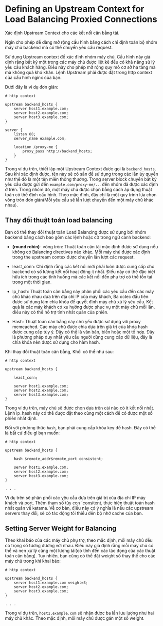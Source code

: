 # Defining an Upstream Context for Load Balancing Proxied Connections
Xác định Upstream Context cho các kết nối cân bằng tải.

Ngĩn cho phép dễ dàng mở rộng cấu hình bằng cách chỉ định toàn bộ nhóm máy chủ backend mà có thể chuyển yêu cầu request.

Sử dụng Upstream context để xác định nhóm máy chủ. Cấu hình này giả dịnh rằng bất kỳ một trong các máy chủ được liệt kê đều có khả năng sử lý yêu cầu khách hàng. Điều này cho phép mở rộng quy mô cơ sở hạ tầng mà mà không quá khó khăn. Lệnh Upstream phải được đặt trong http context của cấu hình nginx của bạn. 

Dưới đây là ví dụ đơn giản:

```
# http context

upstream backend_hosts {
    server host1.example.com;
    server host2.example.com;
    server host3.example.com;
}

server {
    listen 80;
    server_name example.com;

    location /proxy-me {
        proxy_pass http://backend_hosts;
    }
}

```

Trong ví dụ trên, thiết lập một Upstream Context được gọi là `backend_hosts`. Sau khi xác định được, tên này sẽ có sẵn để sử dụng trong các lần ủy quyền như thể đó là một tên miền thông thường. Trong server block chuyển bất kỳ yêu cầu được gửi đến `example.com/proxy-me/...`đến nhóm đã được xác định ở trên. Trong nhóm đó, một máy chủ được chọn bằng cách áp dụng thuật toán có thể định cấu hình. Theo mặc định, đây chỉ là một quy trình lựa chọn vòng tròn đơn giản(Mỗi yêu cầu sẽ lần lượt chuyển đến một máy chủ khác nhau).

## Thay đổi thuật toán load balancing

Bạn có thể thay đổi thuật toán Load Balancing được sử dụng bởi nhóm backend bằng cách bao gồm các lệnh hoặc cờ trong ngữ cảnh backend:

* **(round robin)**- vòng tròn: Thuật toán cân tải mặc định được sử dụng nếu không có  Balancing directives nào khác. Mỗi máy chủ được xác định trong the upstream contex được chuyển lần lượt các request.
* least_conn: Chỉ định rằng các kết nối mới phải luôn được cung cấp cho backend có số lượng kết nối hoạt động ít nhất. Điều này có thể đặc biệt hữu ích trong các tình huống mà các kết nối đến phụ trợ có thể tồn tại trong một thời gian.

* Ip_hash: Thuật toán cân bằng này phân phối các yêu cầu đến các máy chủ khác nhau dựa trên địa chỉ IP của máy khách, Ba octec đầu tiên được sử dụng làm chìa khóa để quyết định máy chủ xử lý yêu cầu. Kết quả là các máy khách có xu hướng được phục vụ một máy chủ mỗi lần, điều này có thể hỗ trợ tính nhất quán của phiên.

* Hash: Thuật toán cân bằng này chủ yếu được sử dụng với proxy memcached. Các máy chủ được chia dựa trên giá trị của khóa hash được cung cấp tùy ý. Đây có thể là văn bản, biến hoặc một tổ hợp. Đây là phương pháp duy nhất yêu cầu người dùng cung cấp dữ liệu, đây là chìa khóa nên được sử dụng cho hàm hash.

Khi thay đổi thuật toán cân bằng, Khối có thể như sau:

```
# http context

upstream backend_hosts {

    least_conn;

    server host1.example.com;
    server host2.example.com;
    server host3.example.com;
}
```

Trong ví dụ trên, máy chủ sẽ được chọn dựa trên cái nào có ít kết nối nhất. Lệnh ip_hash này có thể được đặt theo cùng một cách để có được một số phiên nhất định.

Đối với phương thức `hash`, bạn phải cung cấp khóa key để hash. Đây có thể là bất cứ điều gì bạn muốn:
```
# http context

upstream backend_hosts {

    hash $remote_addr$remote_port consistent;

    server host1.example.com;
    server host2.example.com;
    server host3.example.com;
}

. . .
```

Ví dụ trên sẽ phân phối các yêu cầu dựa trên giá trị của địa chỉ IP máy khách và port. Thêm tham số tùy con `consitent, thực hiện thuật toán hash nhất quán về ketama. Về cơ bản, điều này có ý nghĩa là nếu các upstream servers thay đổi, sẽ có tác động tối thiểu đến bộ nhớ cache của bạn.

## Setting Server Weight for Balancing

Theo khai báo của các máy chủ phụ trợ, theo mặc định, mỗi máy chủ đều có trọng số tương đương với nhau. Điều này giả định rằng mỗi máy chủ có thể và nen xử lý cùng một lượng tải(có tính đến các tác đọng của các thuật toán cân bằng). Tuy nhiên, bạn cũng có thể đặt weight số thay thế cho các máy chủ trong khi khai báo:

```
# http context

upstream backend_hosts {
    server host1.example.com weight=3;
    server host2.example.com;
    server host3.example.com;
}

. . .
```

Trong ví dụ trên, `host1.example.com` sẽ nhận được ba lần lưu lượng như hai máy chủ khác. Theo mặc định, mỗi máy chủ được gán một  số weight.



